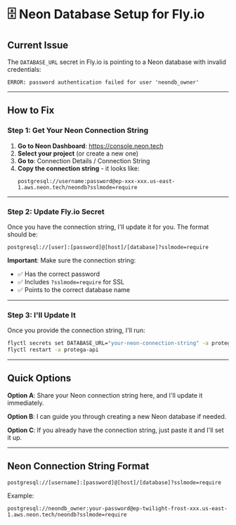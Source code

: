# 🗄️ Neon Database Setup for Fly.io

## Current Issue

The `DATABASE_URL` secret in Fly.io is pointing to a Neon database with invalid credentials:
```
ERROR: password authentication failed for user 'neondb_owner'
```

---

## How to Fix

### Step 1: Get Your Neon Connection String

1. **Go to Neon Dashboard**: https://console.neon.tech
2. **Select your project** (or create a new one)
3. **Go to**: Connection Details / Connection String
4. **Copy the connection string** - it looks like:
   ```
   postgresql://username:password@ep-xxx-xxx.us-east-1.aws.neon.tech/neondb?sslmode=require
   ```

---

### Step 2: Update Fly.io Secret

Once you have the connection string, I'll update it for you. The format should be:

```
postgresql://[user]:[password]@[host]/[database]?sslmode=require
```

**Important**: Make sure the connection string:
- ✅ Has the correct password
- ✅ Includes `?sslmode=require` for SSL
- ✅ Points to the correct database name

---

### Step 3: I'll Update It

Once you provide the connection string, I'll run:

```bash
flyctl secrets set DATABASE_URL="your-neon-connection-string" -a protega-api
flyctl restart -a protega-api
```

---

## Quick Options

**Option A**: Share your Neon connection string here, and I'll update it immediately.

**Option B**: I can guide you through creating a new Neon database if needed.

**Option C**: If you already have the connection string, just paste it and I'll set it up.

---

## Neon Connection String Format

```
postgresql://[username]:[password]@[host]/[database]?sslmode=require
```

Example:
```
postgresql://neondb_owner:your-password@ep-twilight-frost-xxx.us-east-1.aws.neon.tech/neondb?sslmode=require
```

